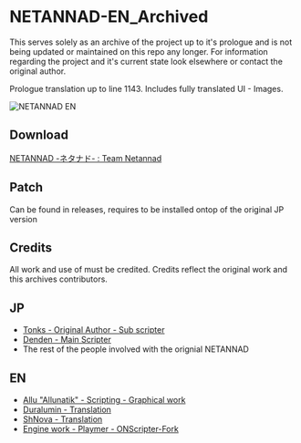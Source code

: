 # NETANNAD-EN_Archived

This serves solely as an archive of the project up to it's prologue and is not being updated or maintained on this repo any longer. For information regarding the project and it's current state look elsewhere or contact the original author.

Prologue translation up to line 1143. Includes fully translated UI - Images.

![NETANNAD EN](https://i.imgur.com/RgblV50.png)

## Download

[NETANNAD -ネタナド- : Team Netannad](https://archive.org/details/netannad)

## Patch
Can be found in releases, requires to be installed ontop of the original JP version

## Credits

All work and use of must be credited.
Credits reflect the original work and this archives contributors.

## JP
- [Tonks - Original Author - Sub scripter](misskey.io/@tonks_smr)
- [Denden - Main Scripter](https://x.com/densuke_x)
- The rest of the people involved with the orignial NETANNAD

## EN
- [Allu "Allunatik" - Scripting - Graphical work](https://x.com/Allunatikk)
- [Duralumin - Translation](https://x.com/Samudesu)
- [ShNova - Translation](https://x.com/ShigetoKoko)
- [Engine work - Playmer - ONScripter-Fork](https://github.com/playmer/ONScripter-EN-Official)
